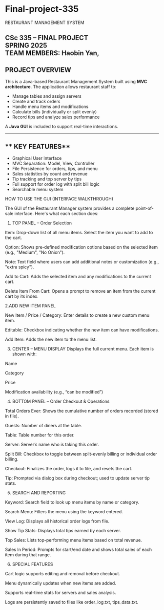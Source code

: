 # Final-project-335

RESTAURANT MANAGEMENT SYSTEM

**CSc 335 – FINAL PROJECT**  
**SPRING 2025**  
**TEAM MEMBERS**: Haobin Yan, 
--------------------------------------------
## **PROJECT OVERVIEW**

This is a Java-based Restaurant Management System built using **MVC architecture**. The application allows restaurant staff to:

- Manage tables and assign servers
- Create and track orders
- Handle menu items and modifications
- Calculate bills (individually or split evenly)
- Record tips and analyze sales performance

A **Java GUI** is included to support real-time interactions.

-------------------------------------------

## ** KEY FEATURES**

- Graphical User Interface
- MVC Separation: Model, View, Controller
- File Persistence for orders, tips, and menu
- Sales statistics by count and revenue
- Tip tracking and top server by tips
- Full support for order log with split bill logic
- Searchable menu system

HOW TO USE THE GUI (INTERFACE WALKTHROUGH)

The GUI of the Restaurant Manager system provides a complete point-of-sale interface. Here's what each section does:

1. TOP PANEL – Order Selection

Item: Drop-down list of all menu items. Select the item you want to add to the cart.

Option: Shows pre-defined modification options based on the selected item (e.g., "Medium", "No Onion").

Note: Text field where users can add additional notes or customization (e.g., "extra spicy").

Add to Cart: Adds the selected item and any modifications to the current cart.

Delete Item From Cart: Opens a prompt to remove an item from the current cart by its index.


2.ADD NEW ITEM PANEL

New Item / Price / Category: Enter details to create a new custom menu item.

Editable: Checkbox indicating whether the new item can have modifications.

Add Item: Adds the new item to the menu list.

3. CENTER – MENU DISPLAY
Displays the full current menu. Each item is shown with:

Name

Category

Price

Modification availability (e.g., “can be modified”)


4. BOTTOM PANEL – Order Checkout & Operations

Total Orders Ever: Shows the cumulative number of orders recorded (stored in file).

Guests: Number of diners at the table.

Table: Table number for this order.

Server: Server’s name who is taking this order.

Split Bill: Checkbox to toggle between split-evenly billing or individual order billing.

Checkout: Finalizes the order, logs it to file, and resets the cart.

Tip: Prompted via dialog box during checkout; used to update server tip stats.


5. SEARCH AND REPORTING

Keyword: Search field to look up menu items by name or category.

Search Menu: Filters the menu using the keyword entered.

View Log: Displays all historical order logs from file.

Show Tip Stats: Displays total tips earned by each server.

Top Sales: Lists top-performing menu items based on total revenue.

Sales In Period: Prompts for start/end date and shows total sales of each item during that range.


6. SPECIAL FEATURES

Cart logic supports editing and removal before checkout.

Menu dynamically updates when new items are added.

Supports real-time stats for servers and sales analysis.

Logs are persistently saved to files like order_log.txt, tips_data.txt.














